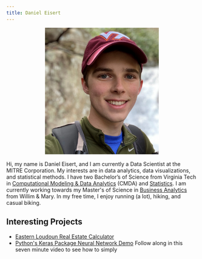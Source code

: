 ```yaml
---
title: Daniel Eisert
---
```


<p align="center">
<img src="/images/Perisburg_Daniel.jpg" width="300" />
</p>

Hi, my name is Daniel Eisert, and I am currently a Data Scientist at the MITRE Corporation. My interests are in data analytics, data visualizations, and statistical methods. I have two Bachelor’s of Science from Virginia Tech in [Computational Modeling & Data Analytics](https://www.ais.science.vt.edu/academics/cmda.html) (CMDA) and [Statistics](https://www.stat.vt.edu/). I am currently working towards my Master's of Science in [Business Analytics](https://online.mason.wm.edu/msba) from Willim & Mary. In my free time, I enjoy running (a lot), hiking, and casual biking.

## Interesting Projects
- [Eastern Loudoun Real Estate Calculator](https://dte324.github.io/loudounRealEstate/index.md)
- [Python's Keras Package Neural Network Demo](https://www.youtube.com/watch?v=juxqMT0Ow7E) Follow along in this seven minute video to see how to simply

